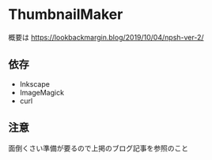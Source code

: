 # ThumbnailMaker
概要は https://lookbackmargin.blog/2019/10/04/npsh-ver-2/

## 依存
- Inkscape
- ImageMagick
- curl

## 注意
面倒くさい準備が要るので上掲のブログ記事を参照のこと
